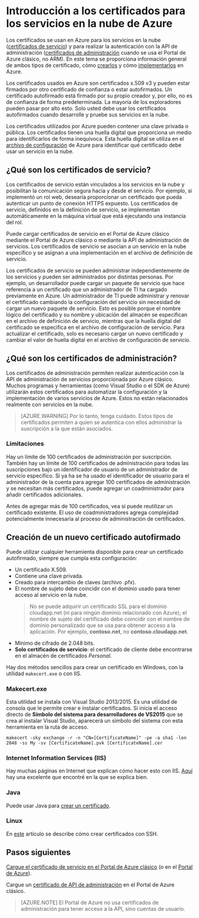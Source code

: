 <properties 
	pageTitle="Certificados de administración y servicios en la nube | Microsoft Azure" 
	description="Aprenda a crear y a usar certificados con Microsoft Azure" 
	services="cloud-services" 
	documentationCenter=".net" 
	authors="Thraka" 
	manager="timlt" 
	editor=""/>

<tags 
	ms.service="cloud-services" 
	ms.workload="tbd" 
	ms.tgt_pltfrm="na" 
	ms.devlang="na" 
	ms.topic="article" 
	ms.date="01/15/2016"
	ms.author="adegeo"/>

# Introducción a los certificados para los servicios en la nube de Azure
Los certificados se usan en Azure para los servicios en la nube ([certificados de servicio](#what-are-service-certificates)) y para realizar la autenticación con la API de administración ([certificados de administración](#what-are-management-certificates) cuando se usa el Portal de Azure clásico, no ARM). En este tema se proporciona información general de ambos tipos de certificado, cómo [crearlos](#create) y cómo [implementarlos](#deploy) en Azure.

Los certificados usados en Azure son certificados x.509 v3 y pueden estar firmados por otro certificado de confianza o estar autofirmados. Un certificado autofirmado está firmado por su propio creador y, por ello, no es de confianza de forma predeterminada. La mayoría de los exploradores pueden pasar por alto esto. Solo usted debe usar los certificados autofirmados cuando desarrolle y pruebe sus servicios en la nube.

Los certificados utilizados por Azure pueden contener una clave privada o pública. Los certificados tienen una huella digital que proporciona un medio para identificarlos de forma inequívoca. Esta huella digital se utiliza en el [archivo de configuración](cloud-services-configure-ssl-certificate.md) de Azure para identificar qué certificado debe usar un servicio en la nube.

## ¿Qué son los certificados de servicio?
Los certificados de servicio están vinculados a los servicios en la nube y posibilitan la comunicación segura hacia y desde el servicio. Por ejemplo, si implementó un rol web, desearía proporcionar un certificado que pueda autenticar un punto de conexión HTTPS expuesto. Los certificados de servicio, definidos en la definición de servicio, se implementan automáticamente en la máquina virtual que está ejecutando una instancia del rol.

Puede cargar certificados de servicio en el Portal de Azure clásico mediante el Portal de Azure clásico o mediante la API de administración de servicios. Los certificados de servicio se asocian a un servicio en la nube específico y se asignan a una implementación en el archivo de definición de servicio.

Los certificados de servicio se pueden administrar independientemente de los servicios y pueden ser administrados por distintas personas. Por ejemplo, un desarrollador puede cargar un paquete de servicio que hace referencia a un certificado que un administrador de TI ha cargado previamente en Azure. Un administrador de TI puede administrar y renovar el certificado cambiando la configuración del servicio sin necesidad de cargar un nuevo paquete de servicio. Esto es posible porque el nombre lógico del certificado y su nombre y ubicación del almacén se especifican en el archivo de definición de servicio, mientras que la huella digital del certificado se especifica en el archivo de configuración de servicio. Para actualizar el certificado, solo es necesario cargar un nuevo certificado y cambiar el valor de huella digital en el archivo de configuración de servicio.

## ¿Qué son los certificados de administración?
Los certificados de administración permiten realizar autenticación con la API de administración de servicios proporcionada por Azure clásico. Muchos programas y herramientas (como Visual Studio o el SDK de Azure) utilizarán estos certificados para automatizar la configuración y la implementación de varios servicios de Azure. Estos no están relacionados realmente con servicios en la nube.

>[AZURE.WARNING] Por lo tanto, tenga cuidado. Estos tipos de certificados permiten a quien se autentica con ellos administrar la suscripción a la que están asociados.

### Limitaciones
Hay un límite de 100 certificados de administración por suscripción. También hay un límite de 100 certificados de administración para todas las suscripciones bajo un identificador de usuario de un administrador de servicio específico. Si ya ha se ha usado el identificador de usuario para el administrador de la cuenta para agregar 100 certificados de administración y se necesitan más certificados, puede agregar un coadministrador para añadir certificados adicionales.

Antes de agregar más de 100 certificados, vea si puede reutilizar un certificado existente. El uso de coadministradores agrega complejidad potencialmente innecesaria al proceso de administración de certificados.


<a name="create"></a>
## Creación de un nuevo certificado autofirmado
Puede utilizar cualquier herramienta disponible para crear un certificado autofirmado, siempre que cumpla esta configuración:

* Un certificado X.509.
* Contiene una clave privada.
* Creado para intercambio de claves (archivo .pfx).
* El nombre de sujeto debe coincidir con el dominio usado para tener acceso al servicio en la nube.
    > No se puede adquirir un certificado SSL para el dominio cloudapp.net (ni para ningún dominio relacionado con Azure); el nombre de sujeto del certificado debe coincidir con el nombre de dominio personalizado que se usa para obtener acceso a la aplicación. Por ejemplo, **contoso.net**, no **contoso.cloudapp.net**.
* Mínimo de cifrado de 2.048 bits.
* **Solo certificados de servicio**: el certificado de cliente debe encontrarse en el almacén de certificados *Personal*.

Hay dos métodos sencillos para crear un certificado en Windows, con la utilidad `makecert.exe` o con IIS.

### Makecert.exe

Esta utilidad se instala con Visual Studio 2013/2015. Es una utilidad de consola que le permite crear e instalar certificados. Si inicia el acceso directo de **Símbolo del sistema para desarrolladores de VS2015** que se crea al instalar Visual Studio, aparecerá un símbolo del sistema con esta herramienta en la ruta de acceso.

    makecert -sky exchange -r -n "CN=[CertificateName]" -pe -a sha1 -len 2048 -ss My -sv [CertificateName].pvk [CertificateName].cer


### Internet Information Services (IIS)

Hay muchas páginas en Internet que explican cómo hacer esto con IIS. [Aquí](https://www.sslshopper.com/article-how-to-create-a-self-signed-certificate-in-iis-7.html) hay una excelente que encontré en la que se explica bien.

### Java
Puede usar Java para [crear un certificado](../app-service-web/java-create-azure-website-using-java-sdk.md#create-a-certificate).

### Linux
En [este](../virtual-machines/virtual-machines-linux-use-ssh-key.md) artículo se describe cómo crear certificados con SSH.

## Pasos siguientes

[Cargue el certificado de servicio en el Portal de Azure clásico](cloud-services-configure-ssl-certificate.md) (o en el [Portal de Azure](cloud-services-configure-ssl-certificate-portal.md)).

Cargue un [certificado de API de administración](../azure-api-management-certs.md) en el Portal de Azure clásico.

>[AZURE.NOTE] El Portal de Azure no usa certificados de administración para tener acceso a la API, sino cuentas de usuario.

<!---HONumber=AcomDC_0204_2016-->